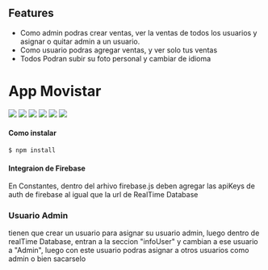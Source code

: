 ## Features

- Como admin podras crear ventas, ver la ventas de todos los usuarios y asignar o quitar admin a un usuario.
- Como usuario podras agregar ventas, y ver solo tus ventas
- Todos Podran subir su foto personal y cambiar de idioma

# App Movistar

![](https://img.shields.io/github/stars/pandao/editor.md.svg) ![](https://img.shields.io/github/forks/pandao/editor.md.svg) ![](https://img.shields.io/github/tag/pandao/editor.md.svg) ![](https://img.shields.io/github/release/pandao/editor.md.svg) ![](https://img.shields.io/github/issues/pandao/editor.md.svg) ![](https://img.shields.io/bower/v/editor.md.svg)


#### Como instalar

`$ npm install`

#### Integraion de Firebase

En Constantes, dentro del arhivo firebase.js deben agregar las apiKeys de auth de firebase al igual que la url de RealTime Database

### Usuario Admin

tienen que crear un usuario para asignar su usuario admin, luego dentro de realTime Database, entran a la seccion "infoUser" y cambian a ese usuario a "Admin", luego con este usuario podras asignar a otros usuarios como admin o bien sacarselo
